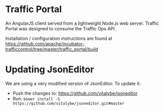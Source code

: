 <!--
    Licensed to the Apache Software Foundation (ASF) under one
    or more contributor license agreements.  See the NOTICE file
    distributed with this work for additional information
    regarding copyright ownership.  The ASF licenses this file
    to you under the Apache License, Version 2.0 (the
    "License"); you may not use this file except in compliance
    with the License.  You may obtain a copy of the License at

      http://www.apache.org/licenses/LICENSE-2.0

    Unless required by applicable law or agreed to in writing,
    software distributed under the License is distributed on an
    "AS IS" BASIS, WITHOUT WARRANTIES OR CONDITIONS OF ANY
    KIND, either express or implied.  See the License for the
    specific language governing permissions and limitations
    under the License.
-->

# Traffic Portal

An AngularJS client served from a lightweight Node.js web server. Traffic Portal was designed to consume the Traffic Ops API.

Installation / configuration instructions are found at https://github.com/apache/incubator-trafficcontrol/tree/master/traffic_portal/build

# Updating JsonEditor

We are using a very modified version of JsonEditor. To update it:

* Push the changes to: https://github.com/vitalybe/jsoneditor
* Run: `bower install -S https://github.com/vitalybe/jsoneditor.git#master`